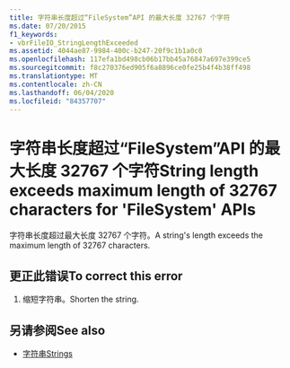 ```yaml
---
title: 字符串长度超过“FileSystem”API 的最大长度 32767 个字符
ms.date: 07/20/2015
f1_keywords:
- vbrFileIO_StringLengthExceeded
ms.assetid: 4044ae87-9984-400c-b247-20f9c1b1a0c0
ms.openlocfilehash: 117efa1bd498cb06b17bb45a76847a697e399ce5
ms.sourcegitcommit: f8c270376ed905f6a8896ce0fe25b4f4b38ff498
ms.translationtype: MT
ms.contentlocale: zh-CN
ms.lasthandoff: 06/04/2020
ms.locfileid: "84357707"
---
```

# <a name="string-length-exceeds-maximum-length-of-32767-characters-for-filesystem-apis"></a><span data-ttu-id="77f01-102">字符串长度超过“FileSystem”API 的最大长度 32767 个字符</span><span class="sxs-lookup"><span data-stu-id="77f01-102">String length exceeds maximum length of 32767 characters for 'FileSystem' APIs</span></span>
<span data-ttu-id="77f01-103">字符串长度超过最大长度 32767 个字符。</span><span class="sxs-lookup"><span data-stu-id="77f01-103">A string's length exceeds the maximum length of 32767 characters.</span></span>  
  
## <a name="to-correct-this-error"></a><span data-ttu-id="77f01-104">更正此错误</span><span class="sxs-lookup"><span data-stu-id="77f01-104">To correct this error</span></span>  
  
1. <span data-ttu-id="77f01-105">缩短字符串。</span><span class="sxs-lookup"><span data-stu-id="77f01-105">Shorten the string.</span></span>  
  
## <a name="see-also"></a><span data-ttu-id="77f01-106">另请参阅</span><span class="sxs-lookup"><span data-stu-id="77f01-106">See also</span></span>

- [<span data-ttu-id="77f01-107">字符串</span><span class="sxs-lookup"><span data-stu-id="77f01-107">Strings</span></span>](../programming-guide/language-features/strings/index.md)
